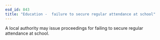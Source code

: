 ```yaml
---
esd_id: 843
title: "Education -  failure to secure regular attendance at school"
---
```


A local authority may issue proceedings for failing to secure regular attendance at school.

